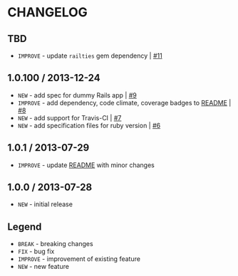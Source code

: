 CHANGELOG
=========

TBD
--------------------

- `IMPROVE` - update `railties` gem dependency | [#11][]


1.0.100 / 2013-12-24
--------------------

- `NEW` - add spec for dummy Rails app | [#9][]
- `IMPROVE` - add dependency, code climate, coverage badges to [README](README.md) | [#8][]
- `NEW` - add support for Travis-CI | [#7][]
- `NEW` - add specification files for ruby version | [#6][]


1.0.1 / 2013-07-29
------------------

- `IMPROVE` - update [README](README.md) with minor changes


1.0.0 / 2013-07-28
------------------

- `NEW` - initial release


Legend
------

- `BREAK`   - breaking changes
- `FIX`     - bug fix
- `IMPROVE` - improvement of existing feature
- `NEW`     - new feature

<!--- The following link definition list is generated by PimpMyChangelog --->
[#6]: https://github.com/jhx/gem-tablecloth-rails/issues/6
[#7]: https://github.com/jhx/gem-tablecloth-rails/issues/7
[#8]: https://github.com/jhx/gem-tablecloth-rails/issues/8
[#9]: https://github.com/jhx/gem-tablecloth-rails/issues/9
[#11]: https://github.com/jhx/gem-tablecloth-rails/issues/11
